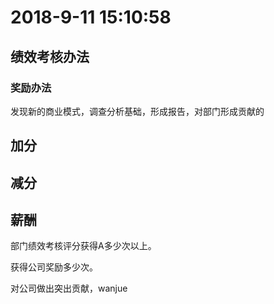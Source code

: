 
# 2018-9-11 15:10:58

## 绩效考核办法

### 奖励办法

发现新的商业模式，调查分析基础，形成报告，对部门形成贡献的
























## 加分

## 减分

##  薪酬

部门绩效考核评分获得A多少次以上。

获得公司奖励多少次。

对公司做出突出贡献，wanjue



<!--stackedit_data:
eyJoaXN0b3J5IjpbOTU5NTMxMTg2LDc4NTUzNjAyN119
-->